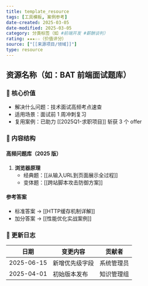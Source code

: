 ```yaml
---
title: template_resource
tags: [工具模板, 案例参考]
date-created: 2025-03-05
date-modified: 2025-03-05
category: 分类标签（如 #前端开发 #薪酬谈判）
rating: ★★★☆☆（价值评分）
source: ["[[来源项目/领域]]"]
type: resource
---
```


## 资源名称（如：BAT 前端面试题库）

### 🧰 核心价值

- 解决什么问题：技术面试高频考点速查
- 适用场景：面试前 1 周冲刺复习
- 复用案例：已助力 [[2025Q1-求职项目]] 斩获 3 个 offer

### 📂 内容结构

#### 高频问题库（2025 版）

1. **浏览器原理**
	 - 经典题：[[从输入URL到页面展示全过程]]
	 - 变体题：[[跨站脚本攻击防御方案]]

#### 参考答案

- 标准答案 → [[HTTP缓存机制详解]]
- 加分答案 → [[性能优化实战案例]]

### 🔄 更新日志

| 日期         | 变更内容    | 贡献者   |
| ---------- | ------- | ----- |
| 2025-06-15 | 新增优先级字段 | 系统管理员 |
| 2025-04-01 | 初始版本发布  | 知识管理组 |
